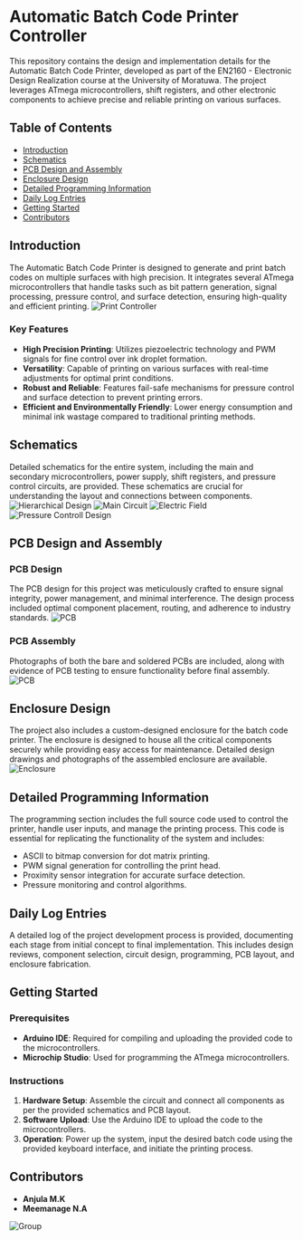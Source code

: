 # Automatic Batch Code Printer Controller

This repository contains the design and implementation details for the Automatic Batch Code Printer, developed as part of the EN2160 - Electronic Design Realization course at the University of Moratuwa. The project leverages ATmega microcontrollers, shift registers, and other electronic components to achieve precise and reliable printing on various surfaces.

## Table of Contents
- [Introduction](#introduction)
- [Schematics](#schematics)
- [PCB Design and Assembly](#pcb-design-and-assembly)
- [Enclosure Design](#enclosure-design)
- [Detailed Programming Information](#detailed-programming-information)
- [Daily Log Entries](#daily-log-entries)
- [Getting Started](#getting-started)
- [Contributors](#contributors)


## Introduction

The Automatic Batch Code Printer is designed to generate and print batch codes on multiple surfaces with high precision. It integrates several ATmega microcontrollers that handle tasks such as bit pattern generation, signal processing, pressure control, and surface detection, ensuring high-quality and efficient printing.
![Print Controller](https://github.com/Kehan23/AutomaticBatchCodePrinterController/blob/main/Images/Print%20Controller.jpg)

### Key Features
- **High Precision Printing**: Utilizes piezoelectric technology and PWM signals for fine control over ink droplet formation.
- **Versatility**: Capable of printing on various surfaces with real-time adjustments for optimal print conditions.
- **Robust and Reliable**: Features fail-safe mechanisms for pressure control and surface detection to prevent printing errors.
- **Efficient and Environmentally Friendly**: Lower energy consumption and minimal ink wastage compared to traditional printing methods.

## Schematics

Detailed schematics for the entire system, including the main and secondary microcontrollers, power supply, shift registers, and pressure control circuits, are provided. These schematics are crucial for understanding the layout and connections between components.
![Hierarchical Design](https://github.com/Kehan23/AutomaticBatchCodePrinterController/blob/main/Images/main%20block.jpg)
![Main Circuit](https://github.com/Kehan23/AutomaticBatchCodePrinterController/blob/main/Images/Main.jpg)
![Electric Field](https://github.com/Kehan23/AutomaticBatchCodePrinterController/blob/main/Images/Electric%20field.jpg)
![Pressure Controll Design](https://github.com/Kehan23/AutomaticBatchCodePrinterController/blob/main/Images/pressure.jpg)



## PCB Design and Assembly

### PCB Design
The PCB design for this project was meticulously crafted to ensure signal integrity, power management, and minimal interference. The design process included optimal component placement, routing, and adherence to industry standards.
![PCB](https://github.com/Kehan23/AutomaticBatchCodePrinterController/blob/main/Images/3D%20View%20PCB.png)

### PCB Assembly
Photographs of both the bare and soldered PCBs are included, along with evidence of PCB testing to ensure functionality before final assembly.
![PCB](https://github.com/Kehan23/AutomaticBatchCodePrinterController/blob/main/Images/bare%20PCB.png)

## Enclosure Design

The project also includes a custom-designed enclosure for the batch code printer. The enclosure is designed to house all the critical components securely while providing easy access for maintenance. Detailed design drawings and photographs of the assembled enclosure are available.
![Enclosure](https://github.com/Kehan23/AutomaticBatchCodePrinterController/blob/main/Images/enclosuree.jpg)


## Detailed Programming Information

The programming section includes the full source code used to control the printer, handle user inputs, and manage the printing process. This code is essential for replicating the functionality of the system and includes:
- ASCII to bitmap conversion for dot matrix printing.
- PWM signal generation for controlling the print head.
- Proximity sensor integration for accurate surface detection.
- Pressure monitoring and control algorithms.

## Daily Log Entries

A detailed log of the project development process is provided, documenting each stage from initial concept to final implementation. This includes design reviews, component selection, circuit design, programming, PCB layout, and enclosure fabrication.

## Getting Started

### Prerequisites
- **Arduino IDE**: Required for compiling and uploading the provided code to the microcontrollers.
- **Microchip Studio**: Used for programming the ATmega microcontrollers.

### Instructions
1. **Hardware Setup**: Assemble the circuit and connect all components as per the provided schematics and PCB layout.
2. **Software Upload**: Use the Arduino IDE to upload the code to the microcontrollers.
3. **Operation**: Power up the system, input the desired batch code using the provided keyboard interface, and initiate the printing process.

## Contributors

- **Anjula M.K** 
- **Meemanage N.A**
  
![Group](https://github.com/Kehan23/AutomaticBatchCodePrinterController/blob/main/Images/Contributors.jpg)




